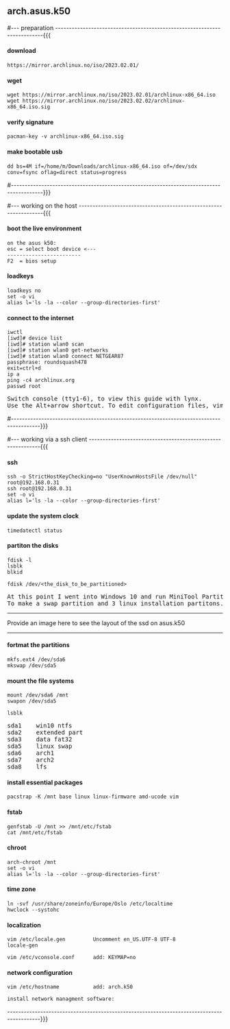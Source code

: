 ## arch.asus.k50



#--- preparation -------------------------------------------------------------------------{{{

#### download

    https://mirror.archlinux.no/iso/2023.02.01/



#### wget

    wget https://mirror.archlinux.no/iso/2023.02.01/archlinux-x86_64.iso
    wget https://mirror.archlinux.no/iso/2023.02.02/archlinux-x86_64.iso.sig



#### verify signature

    pacman-key -v archlinux-x86_64.iso.sig



#### make bootable usb

    dd bs=4M if=/home/m/Downloads/archlinux-x86_64.iso of=/dev/sdx conv=fsync oflag=direct status=progress

#-----------------------------------------------------------------------------------------}}}



#--- working on the host -----------------------------------------------------------------{{{
#### boot the live environment

    on the asus k50:
    esc = select boot device <---
    ------------------------ 
    F2  = bios setup


#### loadkeys
    
    loadkeys no
    set -o vi
    alias l='ls -la --color --group-directories-first'


#### connect to the internet

    iwctl
    [iwd]# device list
    [iwd]# station wlan0 scan
    [iwd]# station wlan0 get-networks
    [iwd]# station wlan0 connect NETGEAR87
    passphrase: roundsquash478
    exit=ctrl+d
    ip a
    ping -c4 archlinux.org
    passwd root


<pre>
Switch console (tty1-6), to view this guide with lynx.
Use the Alt+arrow shortcut. To edit configuration files, vim are available.
</pre>

#----------------------------------------------------------------------------------------}}}



#--- working via a ssh client ------------------------------------------------------------{{{
#### ssh

    ssh -o StrictHostKeyChecking=no "UserKnownHostsFile /dev/null" root@192.168.0.31
    ssh root@192.168.0.31
    set -o vi
    alias l='ls -la --color --group-directories-first'


#### update the system clock

    timedatectl status


#### partiton the disks

    fdisk -l
    lsblk
    blkid

    fdisk /dev/<the_disk_to_be_partitioned>

<pre>
At this point I went into Windows 10 and run MiniTool Partition Wizard
To make a swap partition and 3 linux installation partitons.
</pre>


---

Provide an image here to see the layout of the ssd on asus.k50

---




#### fortmat the partitions

    mkfs.ext4 /dev/sda6
    mkswap /dev/sda5 


#### mount the file systems

    mount /dev/sda6 /mnt
    swapon /dev/sda5

    lsblk

<pre>
sda1    win10 ntfs
sda2    extended part
sda3    data fat32
sda5    linux swap
sda6    arch1
sda7    arch2
sda8    lfs
</pre>


#### install essential packages

    pacstrap -K /mnt base linux linux-firmware amd-ucode vim


#### fstab

    genfstab -U /mnt >> /mnt/etc/fstab
    cat /mnt/etc/fstab


#### chroot

    arch-chroot /mnt
    set -o vi
    alias l='ls -la --color --group-directories-first'


#### time zone

    ln -svf /usr/share/zoneinfo/Europe/Oslo /etc/localtime
    hwclock --systohc


#### localization

    vim /etc/locale.gen         Uncomment en_US.UTF-8 UTF-8
    locale-gen

    vim /etc/vconsole.conf      add: KEYMAP=no 


#### network configuration

    vim /etc/hostname           add: arch.k50

    install network managment software:
   

------------------------------------------------------------------------------------------}}} 



